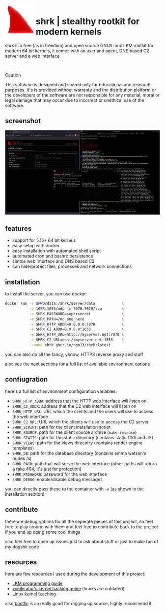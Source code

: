 
<img align="left" width="100" height="100" src="assets/shrk.png">

# shrk | stealthy rootkit for modern kernels
shrk is a free (as in freedom) and open source GNU/Linux LKM rootkit for modern 64 bit kernels,
it comes with an userland agent, DNS based C2 server and a web interface

</br>

> [!CAUTION]
> This software is designed and shared only for educational and
> research purposes. It's is provided without warranty and the
> distribution platform or the developers of the software are not
> responsible for any material, moral or legal damage that may occur
> due to incorrect or unethical use of the software.

## screenshot
![](assets/showcase.png)

## features
- support for 5.15+ 64 bit kernels
- easy setup with docker
- easy installation with automated shell script
- automated cron and bashrc persistence
- simple web interface and DNS based C2
- can hide/protect files, processes and network connections

## installation
to install the server, you can use docker:
```bash
docker run -v $PWD/data:/shrk/server/data            \
           -p 1053:1053/udp -p 7070:7070/tcp         \
           -e SHRK_PASSWORD=supersecret              \
           -e SHRK_PATH=/no_one_here                 \
           -e SHRK_HTTP_ADDR=0.0.0.0:7070            \
           -e SHRK_C2_ADDR=0.0.0.0:1053              \
           -e SHRK_HTTP_URL=http://myserver.net:7070 \
           -e SHRK_C2_URL=dns://myserver.net:1053    \
           --name shrk ghcr.io/ngn13/shrk:latest
```
you can also do all the fancy, yknow, HTTPS reverse proxy and stuff

also see the next sections for a full list of available environment options

## confiugration
here's a full list of environment configuration variables:

- `SHRK_HTTP_ADDR`: address that the HTTP web interface will listen on
- `SHRK_C2_ADDR`: address that the C2 web interface will listen on
- `SHRK_HTTP_URL`: URL which the clients and the users will use to access the web interface
- `SHRK_C2_URL`: URL which the clients will use to access the C2 server
- `SHRK_SCRIPT`: path for the client installation script
- `SHRK_SOURCE`: path for the client source archive (`make release`)
- `SHRK_STATIC`: path for the static directory (contains static CSS and JS)
- `SHRK_VIEWS`: path for the views direcotry (contains render engine templates)
- `SHRK_DB`: path for the database directory (contains emma watson's nudes /s)
- `SHRK_PATH`: path that will serve the web interface (other paths will return a fake 404, it's just for protection)
- `SHRK_PASSWORD`: password for the web interface
- `SHRK_DEBUG`: enable/disable debug messages

you can directly pass these to the container with `-e` (as shown in the installation section)

## contribute
there are debug options for all the seperate pieces of this project, so feel free to play around with them
and feel free to contribute back to the project if you end up doing some cool things

also feel free to open up issues just to ask about stuff or just to make fun of my dogshit code

## resources
here are few resources I used during the development of this project:

- [LKM programming guide](https://sysprog21.github.io/lkmpg/)
- [xcellerator's kernel hacking guide](https://github.com/xcellerator/linux_kernel_hacking) (hooks are outdated)
- [Linux kernel teaching](https://linux-kernel-labs.github.io/refs/heads/master/)

also [bootlin](https://elixir.bootlin.com/linux) is so really good for digging up source, highly recommend it
